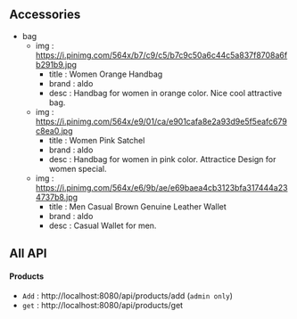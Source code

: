 ## Accessories

   - bag
     - img : https://i.pinimg.com/564x/b7/c9/c5/b7c9c50a6c44c5a837f8708a6fb291b9.jpg
        - title : Women Orange Handbag
        - brand : aldo
        - desc : Handbag for women in orange color. Nice cool attractive bag.
     - img : https://i.pinimg.com/564x/e9/01/ca/e901cafa8e2a93d9e5f5eafc679c8ea0.jpg    
        - title : Women Pink Satchel
        - brand : aldo
        - desc : Handbag for women in pink color. Attractice Design for women special.
     - img : https://i.pinimg.com/564x/e6/9b/ae/e69baea4cb3123bfa317444a234737b8.jpg  
        - title : Men Casual Brown Genuine Leather Wallet
        - brand : aldo
        - desc : Casual Wallet for men.   


## All API

#### Products
  - `Add` : http://localhost:8080/api/products/add (`admin only`)
  - `get` : http://localhost:8080/api/products/get